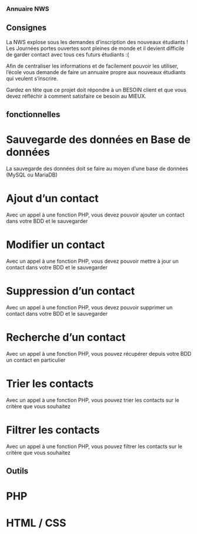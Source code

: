 ### Annuaire NWS



## Consignes

La NWS explose sous les demandes d’inscription des nouveaux étudiants ! Les Journées portes ouvertes sont pleines de monde et il devient difficile de garder contact avec tous ces futurs étudiants :(

Afin de centraliser les informations et de facilement pouvoir les utiliser, l’école vous demande de faire un annuaire propre aux nouveaux étudiants qui veulent s’inscrire.

Gardez en tête que ce projet doit répondre à un BESOIN client et que vous devez réfléchir à comment satisfaire ce besoin au MIEUX.


## fonctionnelles

# Sauvegarde des données en Base de données
La sauvegarde des données doit se faire au moyen d’une base de données (MySQL ou MariaDB)
# Ajout d’un contact
Avec un appel à une fonction PHP, vous devez pouvoir ajouter un contact dans votre BDD et le sauvegarder
# Modifier un contact
Avec un appel à une fonction PHP, vous devez pouvoir mettre à jour un contact dans votre BDD et le sauvegarder
# Suppression d’un contact
Avec un appel à une fonction PHP, vous devez pouvoir supprimer un contact dans votre BDD et le sauvegarder
# Recherche d’un contact
Avec un appel à une fonction PHP, vous pouvez récupérer depuis votre BDD un contact en particulier
# Trier les contacts
Avec un appel à une fonction PHP, vous pouvez trier les contacts sur le critère que vous souhaitez
# Filtrer les contacts
Avec un appel à une fonction PHP, vous pouvez filtrer les contacts sur le critère que vous souhaitez


## Outils

# PHP
# HTML / CSS

